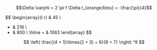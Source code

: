 $$\Delta \varphi = 2 \pi f \Delta t_{orange/bleu} = -\frac{\pi}{4}$$

$$
\begin{array}{l r}
  & 45 \\
+ & 218 \\
+ & 800 \\
\hline
= & 1063
\end{array}
$$

$$
\left( \frac{(4 + 5)\times(2 + 3) + 6}{8 + 7} \right) ^9
$$